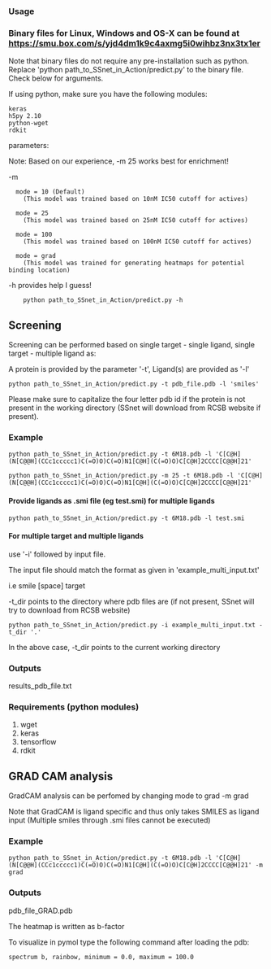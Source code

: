 
### Usage

### Binary files for Linux, Windows and OS-X can be found at https://smu.box.com/s/yjd4dm1k9c4axmg5i0wihbz3nx3tx1er
Note that binary files do not require any pre-installation such as python. Replace 'python path_to_SSnet_in_Action/predict.py' to the binary file. Check below for arguments.

If using python, make sure you have the following modules:

    keras
    h5py 2.10
    python-wget
    rdkit

parameters:


Note: Based on our experience, -m 25 works best for enrichment!


-m <mode>
    
      mode = 10 (Default)
        (This model was trained based on 10nM IC50 cutoff for actives)
    
      mode = 25
        (This model was trained based on 25nM IC50 cutoff for actives)
        
      mode = 100
        (This model was trained based on 100nM IC50 cutoff for actives)
        
      mode = grad
        (This model was trained for generating heatmaps for potential binding location)
  
 -h
    provides help I guess!
    
        python path_to_SSnet_in_Action/predict.py -h


## Screening
Screening can be performed based on single target - single ligand, single target - multiple ligand as: 

A protein is provided by the parameter '-t',
Ligand(s) are provided as '-l' 

    python path_to_SSnet_in_Action/predict.py -t pdb_file.pdb -l 'smiles'

Please make sure to capitalize the four letter pdb id if the protein is not present in the working directory (SSnet will download from RCSB website if present).

### Example

    python path_to_SSnet_in_Action/predict.py -t 6M18.pdb -l 'C[C@H](N[C@@H](CCc1ccccc1)C(=O)O)C(=O)N1[C@H](C(=O)O)C[C@H]2CCCC[C@@H]21'
    
    python path_to_SSnet_in_Action/predict.py -m 25 -t 6M18.pdb -l 'C[C@H](N[C@@H](CCc1ccccc1)C(=O)O)C(=O)N1[C@H](C(=O)O)C[C@H]2CCCC[C@@H]21'


#### Provide ligands as .smi file (eg test.smi) for multiple ligands

    python path_to_SSnet_in_Action/predict.py -t 6M18.pdb -l test.smi

#### For multiple target and multiple ligands

use '-i' followed by input file.

The input file should match the format as given in 'example_multi_input.txt'

i.e smile [space] target

-t_dir points to the directory where pdb files are (if not present, SSnet will try to download from RCSB website)

    python path_to_SSnet_in_Action/predict.py -i example_multi_input.txt -t_dir '.'
    
In the above case, -t_dir points to the current working directory


### Outputs

results_pdb_file.txt

### Requirements (python modules)

1) wget
2) keras
3) tensorflow
4) rdkit





## GRAD CAM analysis

GradCAM analysis can be perfomed by changing mode to grad
-m grad
    
Note that GradCAM is ligand specific and thus only takes SMILES as ligand input (Multiple smiles through .smi files cannot be executed)

### Example

    python path_to_SSnet_in_Action/predict.py -t 6M18.pdb -l 'C[C@H](N[C@@H](CCc1ccccc1)C(=O)O)C(=O)N1[C@H](C(=O)O)C[C@H]2CCCC[C@@H]21' -m grad

### Outputs

pdb_file_GRAD.pdb

The heatmap is written as b-factor

To visualize in pymol type the following command after loading the pdb:

    spectrum b, rainbow, minimum = 0.0, maximum = 100.0


